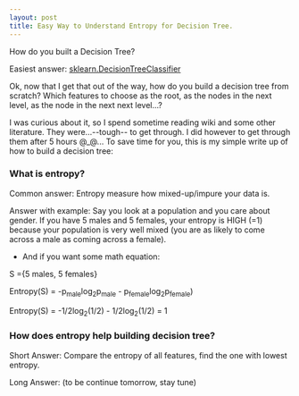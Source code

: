 ```yaml
---
layout: post
title: Easy Way to Understand Entropy for Decision Tree.
---
```

 
How do you built a Decision Tree? 

Easiest answer: [sklearn.DecisionTreeClassifier](http://scikit-learn.org/stable/modules/tree.html)

Ok, now that I get that out of the way, how do you build a decision tree from scratch? Which features to choose as the root, as the nodes in the next level, as the node in the next next level...? 

I was curious about it, so I spend sometime reading wiki and some other literature. They were...--tough-- to get through. I did however to get through them after 5 hours @_@... To save time for you, this is my simple write up of how to build a decision tree:

### What is entropy?
Common answer: Entropy measure how mixed-up/impure your data is.

Answer with example: Say you look at a population and you care about gender. If you have 5 males and 5 females, your entropy is HIGH (=1) because your population is very well mixed (you are as likely to come across a male as coming across a female).

* And if you want some math equation:

S ={5 males, 5 females}

Entropy(S) = -p<sub>male</sub>log<sub>2</sub>p<sub>male</sub> - p<sub>female</sub>log<sub>2</sub>p<sub>female</sub>) 

Entropy(S) = -1/2log<sub>2</sub>(1/2) - 1/2log<sub>2</sub>(1/2) = 1 

### How does entropy help building decision tree?

Short Answer: Compare the entropy of all features, find the one with lowest entropy.

Long Answer: (to be continue tomorrow, stay tune)


 

